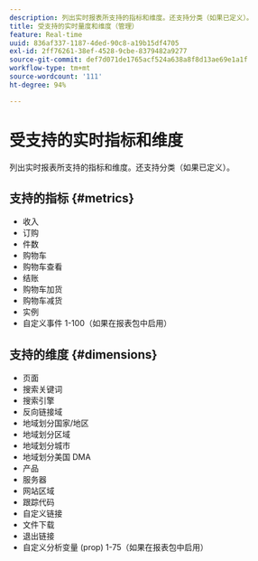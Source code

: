 ```yaml
---
description: 列出实时报表所支持的指标和维度。还支持分类（如果已定义）。
title: 受支持的实时量度和维度（管理）
feature: Real-time
uuid: 836af337-1187-4ded-90c8-a19b15df4705
exl-id: 2ff76261-38ef-4528-9cbe-8379482a9277
source-git-commit: def7d071de1765acf524a638a8f8d13ae69e1a1f
workflow-type: tm+mt
source-wordcount: '111'
ht-degree: 94%

---
```


# 受支持的实时指标和维度

列出实时报表所支持的指标和维度。还支持分类（如果已定义）。

## 支持的指标 {#metrics}

* 收入
* 订购
* 件数
* 购物车
* 购物车查看
* 结账
* 购物车加货
* 购物车减货
* 实例
* 自定义事件 1-100（如果在报表包中启用）

## 支持的维度 {#dimensions}

* 页面
* 搜索关键词
* 搜索引擎
* 反向链接域
* 地域划分国家/地区
* 地域划分区域
* 地域划分城市
* 地域划分美国 DMA
* 产品
* 服务器
* 网站区域
* 跟踪代码
* 自定义链接
* 文件下载
* 退出链接
* 自定义分析变量 (prop) 1-75（如果在报表包中启用）
